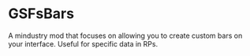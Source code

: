 # GSFsBars
A mindustry mod that focuses on allowing you to create custom bars on your interface. Useful for specific data in RPs.
